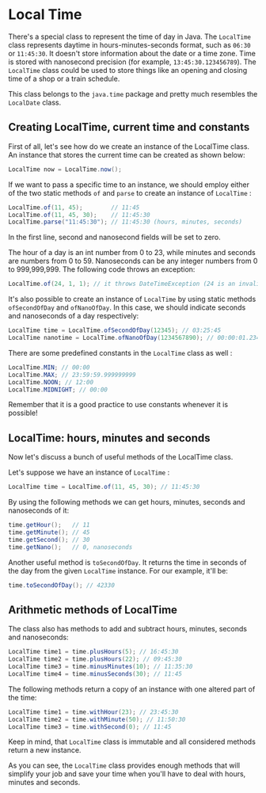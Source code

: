 # Local Time

There's a special class to represent the time of day in Java. The `LocalTime` class represents daytime in hours-minutes-seconds format, such as `06:30` or `11:45:30`. It doesn't store information about the date or a time zone. Time is stored with nanosecond precision (for example, `13:45:30.123456789`). The `LocalTime` class could be used to store things like an opening and closing time of a shop or a train schedule.

This class belongs to the `java.time` package and pretty much resembles the `LocalDate` class.

## Creating LocalTime, current time and constants

First of all, let's see how do we create an instance of the LocalTime class. An instance that stores the current time can be created as shown below:

```java
LocalTime now = LocalTime.now();
```

If we want to pass a specific time to an instance, we should employ either of the two static methods `of` and `parse` to create an instance of `LocalTime` :

```java
LocalTime.of(11, 45);        // 11:45
LocalTime.of(11, 45, 30);    // 11:45:30
LocalTime.parse("11:45:30"); // 11:45:30 (hours, minutes, seconds)
```

In the first line, second and nanosecond fields will be set to zero.

The hour of a day is an int number from 0 to 23, while minutes and seconds are numbers from 0 to 59. Nanoseconds can be any integer numbers from 0 to 999,999,999. The following code throws an exception:

```java
LocalTime.of(24, 1, 1); // it throws DateTimeException (24 is an invalid value for hours)
```

It's also possible to create an instance of `LocalTime` by using static methods `ofSecondOfDay` and `ofNanoOfDay`. In this case, we should indicate seconds and nanoseconds of a day respectively:

```java
LocalTime time = LocalTime.ofSecondOfDay(12345); // 03:25:45
LocalTime nanotime = LocalTime.ofNanoOfDay(1234567890); // 00:00:01.234567890
```

There are some predefined constants in the `LocalTime` class as well :

```java
LocalTime.MIN; // 00:00
LocalTime.MAX; // 23:59:59.999999999
LocalTime.NOON; // 12:00
LocalTime.MIDNIGHT; // 00:00
```

Remember that it is a good practice to use constants whenever it is possible!

## LocalTime: hours, minutes and seconds

Now let's discuss a bunch of useful methods of the LocalTime class.

Let's suppose we have an instance of `LocalTime` :

```java
LocalTime time = LocalTime.of(11, 45, 30); // 11:45:30
```

By using the following methods we can get hours, minutes, seconds and nanoseconds of it:

```java
time.getHour();   // 11
time.getMinute(); // 45
time.getSecond(); // 30
time.getNano();   // 0, nanoseconds
```

Another useful method is `toSecondOfDay`. It returns the time in seconds of the day from the given `LocalTime` instance. For our example, it'll be:

```java
time.toSecondOfDay(); // 42330
```

## Arithmetic methods of LocalTime

The class also has methods to add and subtract hours, minutes, seconds and nanoseconds:

```java
LocalTime time1 = time.plusHours(5); // 16:45:30
LocalTime time2 = time.plusHours(22); // 09:45:30
LocalTime time3 = time.minusMinutes(10); // 11:35:30
LocalTime time4 = time.minusSeconds(30); // 11:45
```

The following methods return a copy of an instance with one altered part of the time:

```java
LocalTime time1 = time.withHour(23); // 23:45:30
LocalTime time2 = time.withMinute(50); // 11:50:30
LocalTime time3 = time.withSecond(0); // 11:45
```

Keep in mind, that `LocalTime` class is immutable and all considered methods return a new instance.

As you can see, the `LocalTime` class provides enough methods that will simplify your job and save your time when you'll have to deal with hours, minutes and seconds.